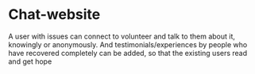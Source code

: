 # Chat-website
A user with issues can connect to volunteer and talk to them about it, knowingly or anonymously. And testimonials/experiences by people who have recovered completely can be added, so that the existing users read and get hope
